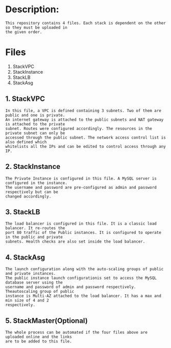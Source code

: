 # Description:
	This repository contains 4 files. Each stack is dependent on the other so they must be uploaded in
	the given order.

# Files
1. StackVPC
2. StackInstance
3. StackLB
4. StackAsg

## 1. StackVPC
	In this file, a VPC is defined containing 3 subnets. Two of them are public and one is private.
	An internet gateway is attached to the public subnets and NAT gateway is attached to the private
	subnet. Routes were configured accordingly. The resources in the private subnet can only be 
	accessed through the public subnet. The network access control list is also defined which 
	whitelists all the IPs and can be edited to control access through any IP.

## 2. StackInstance

	The Private Instance is configured in this file. A MySQL server is configured in the instance.
	The username and password are pre-configured as admin and password respectively but can be
	changed accordingly.

## 3. StackLB

	The load balancer is configured in this file. It is a classic load balancer. It re-routes the 
	port 80 traffic of the Public instances. It is configured to operate in the public and private
	subnets. Health checks are also set inside the load balancer.

## 4. StackAsg

	The launch configuration along with the auto-scaling groups of public and private instances.
	The public instance launch configurationis set to access the MySQL database server using the
	username and password of admin and password respectively. Theautoscaling group of public
	instance is Multi-AZ attached to the load balancer. It has a max and min size of 4 and 2
	respectively. 

## 5. StackMaster(Optional)
	The whole process can be automated if the four files above are uploaded online and the links
	are to be added to this file. 

